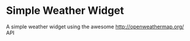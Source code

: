 Simple Weather Widget
=====================

A simple weather widget using the awesome http://openweathermap.org/ API